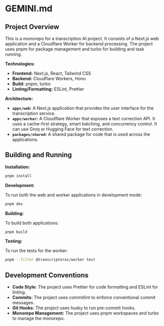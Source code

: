 # GEMINI.md

## Project Overview

This is a monorepo for a transcription AI project. It consists of a Next.js web application and a Cloudflare Worker for backend processing. The project uses pnpm for package management and turbo for building and task running.

**Technologies:**

- **Frontend:** Next.js, React, Tailwind CSS
- **Backend:** Cloudflare Workers, Hono
- **Build:** pnpm, turbo
- **Linting/Formatting:** ESLint, Prettier

**Architecture:**

- **`apps/web`:** A Next.js application that provides the user interface for the transcription service.
- **`apps/worker`:** A Cloudflare Worker that exposes a text correction API. It uses a cache-first strategy, smart batching, and concurrency control. It can use Groq or Hugging Face for text correction.
- **`packages/shared`:** A shared package for code that is used across the applications.

## Building and Running

**Installation:**

```bash
pnpm install
```

**Development:**

To run both the web and worker applications in development mode:

```bash
pnpm dev
```

**Building:**

To build both applications:

```bash
pnpm build
```

**Testing:**

To run the tests for the worker:

```bash
pnpm --filter @transcriptorai/worker test
```

## Development Conventions

- **Code Style:** The project uses Prettier for code formatting and ESLint for linting.
- **Commits:** The project uses commitlint to enforce conventional commit messages.
- **Git Hooks:** The project uses husky to run pre-commit hooks.
- **Monorepo Management:** The project uses pnpm workspaces and turbo to manage the monorepo.
